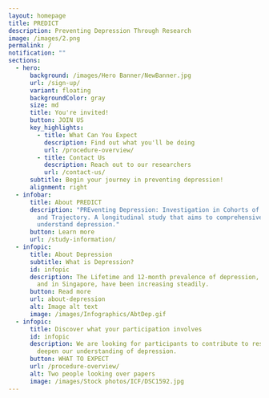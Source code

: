 ```yaml
---
layout: homepage
title: PREDICT
description: Preventing Depression Through Research
image: /images/2.png
permalink: /
notification: ""
sections:
  - hero:
      background: /images/Hero Banner/NewBanner.jpg
      url: /sign-up/
      variant: floating
      backgroundColor: gray
      size: md
      title: You're invited!
      button: JOIN US
      key_highlights:
        - title: What Can You Expect
          description: Find out what you'll be doing
          url: /procedure-overview/
        - title: Contact Us
          description: Reach out to our researchers
          url: /contact-us/
      subtitle: Begin your journey in preventing depression!
      alignment: right
  - infobar:
      title: About PREDICT
      description: "PREventing Depression: Investigation in Cohorts of its etiology
        and Trajectory. A longitudinal study that aims to comprehensively
        understand depression."
      button: Learn more
      url: /study-information/
  - infopic:
      title: About Depression
      subtitle: What is Depression?
      id: infopic
      description: The Lifetime and 12-month prevalence of depression, both globally
        and in Singapore, have been increasing steadily.
      button: Read more
      url: about-depression
      alt: Image alt text
      image: /images/Infographics/AbtDep.gif
  - infopic:
      title: Discover what your participation involves
      id: infopic
      description: We are looking for participants to contribute to research and
        deepen our understanding of depression.
      button: WHAT TO EXPECT
      url: /procedure-overview/
      alt: Two people looking over papers
      image: /images/Stock photos/ICF/DSC1592.jpg
---
```

